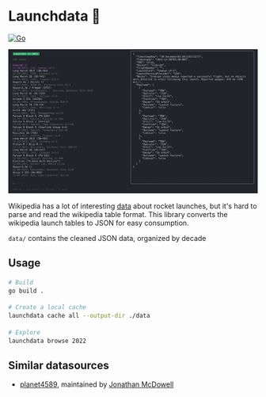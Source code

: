 # Launchdata 🚀

[![Go](https://github.com/vsinha/launchdata/actions/workflows/go.yml/badge.svg)](https://github.com/vsinha/launchdata/actions/workflows/go.yml)

![Screenshot](screenshot.png)

Wikipedia has a lot of interesting [data](https://en.wikipedia.org/wiki/List_of_spaceflight_launches_in_January%E2%80%93June_2022) about rocket launches, but it's hard to
parse and read the wikipedia table format. This library converts the wikipedia
launch tables to JSON for easy consumption.

`data/` contains the cleaned JSON data, organized by decade

## Usage

```sh
# Build
go build .

# Create a local cache
launchdata cache all --output-dir ./data

# Explore
launchdata browse 2022
```

## Similar datasources

- [planet4589](https://planet4589.org/space/gcat/data/derived/launchlog.html), maintained by [Jonathan McDowell](https://twitter.com/planet4589)
